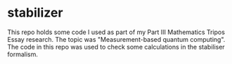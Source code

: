 # stabilizer

This repo holds some code I used as part of my Part III Mathematics Tripos Essay research. The topic was "Measurement-based quantum computing".
The code in this repo was used to check some calculations in the stabiliser formalism.
